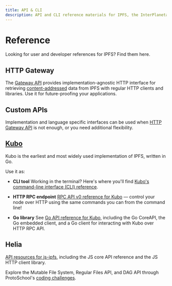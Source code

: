 ```yaml
---
title: API & CLI
description: API and CLI reference materials for IPFS, the InterPlanetary File System.
---
```


# Reference

Looking for user and developer references for IPFS? Find them here.

## HTTP Gateway

The [Gateway API](http/gateway.md) provides implementation-agnostic HTTP interface for retrieving [content-addressed](../concepts/glossary.md#content-addressing) data from IPFS with regular HTTP clients and libraries. Use it for future-proofing your applications.

## Custom APIs

Implementation and language specific interfaces can be used when [HTTP Gateway API](http/gateway.md) is not enough, or you need additional flexibility.

## [Kubo](../reference/kubo/README.md)

Kubo is the earliest and most widely used implementation of IPFS, written in Go.

Use it as:

- **CLI tool**
  Working in the terminal? Here's where you'll find [Kubo's command-line interface (CLI) reference](kubo/cli.md).

- **HTTP RPC endpoint**
  [RPC API v0 reference for Kubo](kubo/rpc.md) — control your node over HTTP using the same commands you can from the command line!

- **Go library**
  See [Go API reference for Kubo](go/api.md), including the Go CoreAPI, the Go embedded client, and a Go client for interacting with Kubo over HTTP RPC API.


## Helia

[API resources for js-ipfs](js/api.md), including the JS core API reference and the JS HTTP client library.

Explore the Mutable File System, Regular Files API, and DAG API through ProtoSchool's [coding challenges](https://proto.school/course/ipfs).
